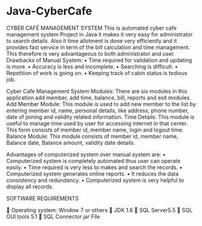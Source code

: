 # Java-CyberCafe
CYBER CAFÉ MANAGEMENT SYSTEM
This is automated cyber cafe management system Project in Java it makes it very easy for administrator to search details. Also it time allotment is done very efficiently and it provides fast service in term of the bill calculation and time management. This therefore is very advantageous to both administrator and user.
Drawbacks of Manual System: 
•	Time required for validation and updating is more.
•	Accuracy is less and incomplete.
•	Searching is difficult.
•	Repetition of work is going on.
•	Keeping track of cabin status is tedious job. 


Cyber Cafe Management System Modules:
There are six modules in this application add member, add time, balance, bill, reports and exit modules.
Add Member Module:
This module is used to add new member to the list by entering member id, name, personal details, like address, phone number, date of joining and validity related information.
Time Details:
This module is useful to manage time used by user for accessing internet in that center. This form consists of member id, member name, login and logout time.
Balance Module:
This module consists of member id, member name, Balance date, Balance amount, validity date details.

Advantages of computerized system over manual system are: 
•	Computerized system is completely automated thus user can operate easily.
•	Time required is very less to makes and search the records.
•	Computerized system generates online reports.
•	It reduces the data consistency and redundancy.
•	Computerized system is very helpful to display all records.

SOFTWARE REQUIREMENTS

	Operating system: Window 7 or others
	JDK 1.6
	SQL Server5.5
	SQL GUI tools 5.1
	SQL Connector jar File
